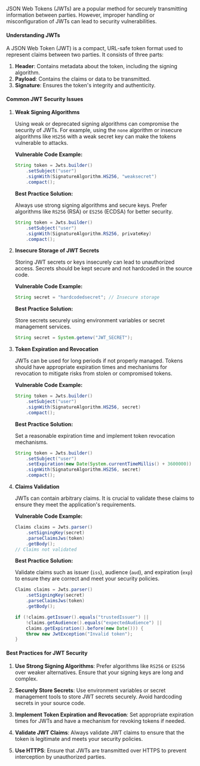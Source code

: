 
JSON Web Tokens (JWTs) are a popular method for securely transmitting information between parties. However, improper handling or misconfiguration of JWTs can lead to security vulnerabilities. 

#### **Understanding JWTs**

A JSON Web Token (JWT) is a compact, URL-safe token format used to represent claims between two parties. It consists of three parts:
1. **Header**: Contains metadata about the token, including the signing algorithm.
2. **Payload**: Contains the claims or data to be transmitted.
3. **Signature**: Ensures the token's integrity and authenticity.

#### **Common JWT Security Issues**

1. **Weak Signing Algorithms**

   Using weak or deprecated signing algorithms can compromise the security of JWTs. For example, using the `none` algorithm or insecure algorithms like `HS256` with a weak secret key can make the tokens vulnerable to attacks.

   **Vulnerable Code Example:**

   ```java
   String token = Jwts.builder()
       .setSubject("user")
       .signWith(SignatureAlgorithm.HS256, "weaksecret")
       .compact();
   ```

   **Best Practice Solution:**

   Always use strong signing algorithms and secure keys. Prefer algorithms like `RS256` (RSA) or `ES256` (ECDSA) for better security.

   ```java
   String token = Jwts.builder()
       .setSubject("user")
       .signWith(SignatureAlgorithm.RS256, privateKey)
       .compact();
   ```

2. **Insecure Storage of JWT Secrets**

   Storing JWT secrets or keys insecurely can lead to unauthorized access. Secrets should be kept secure and not hardcoded in the source code.

   **Vulnerable Code Example:**

   ```java
   String secret = "hardcodedsecret"; // Insecure storage
   ```

   **Best Practice Solution:**

   Store secrets securely using environment variables or secret management services.

   ```java
   String secret = System.getenv("JWT_SECRET");
   ```

3. **Token Expiration and Revocation**

   JWTs can be used for long periods if not properly managed. Tokens should have appropriate expiration times and mechanisms for revocation to mitigate risks from stolen or compromised tokens.

   **Vulnerable Code Example:**

   ```java
   String token = Jwts.builder()
       .setSubject("user")
       .signWith(SignatureAlgorithm.HS256, secret)
       .compact();
   ```

   **Best Practice Solution:**

   Set a reasonable expiration time and implement token revocation mechanisms.

   ```java
   String token = Jwts.builder()
       .setSubject("user")
       .setExpiration(new Date(System.currentTimeMillis() + 3600000)) // 1 hour expiration
       .signWith(SignatureAlgorithm.HS256, secret)
       .compact();
   ```

4. **Claims Validation**

   JWTs can contain arbitrary claims. It is crucial to validate these claims to ensure they meet the application's requirements.

   **Vulnerable Code Example:**

   ```java
   Claims claims = Jwts.parser()
       .setSigningKey(secret)
       .parseClaimsJws(token)
       .getBody();
   // Claims not validated
   ```

   **Best Practice Solution:**

   Validate claims such as issuer (`iss`), audience (`aud`), and expiration (`exp`) to ensure they are correct and meet your security policies.

   ```java
   Claims claims = Jwts.parser()
       .setSigningKey(secret)
       .parseClaimsJws(token)
       .getBody();

   if (!claims.getIssuer().equals("trustedIssuer") ||
       !claims.getAudience().equals("expectedAudience") ||
       claims.getExpiration().before(new Date())) {
       throw new JwtException("Invalid token");
   }
   ```

#### **Best Practices for JWT Security**

1. **Use Strong Signing Algorithms**: Prefer algorithms like `RS256` or `ES256` over weaker alternatives. Ensure that your signing keys are long and complex.

2. **Securely Store Secrets**: Use environment variables or secret management tools to store JWT secrets securely. Avoid hardcoding secrets in your source code.

3. **Implement Token Expiration and Revocation**: Set appropriate expiration times for JWTs and have a mechanism for revoking tokens if needed.

4. **Validate JWT Claims**: Always validate JWT claims to ensure that the token is legitimate and meets your security policies.

5. **Use HTTPS**: Ensure that JWTs are transmitted over HTTPS to prevent interception by unauthorized parties.

